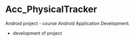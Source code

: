 Acc_PhysicalTracker
===================

Android project - course Android Application Development. 

- development of project
